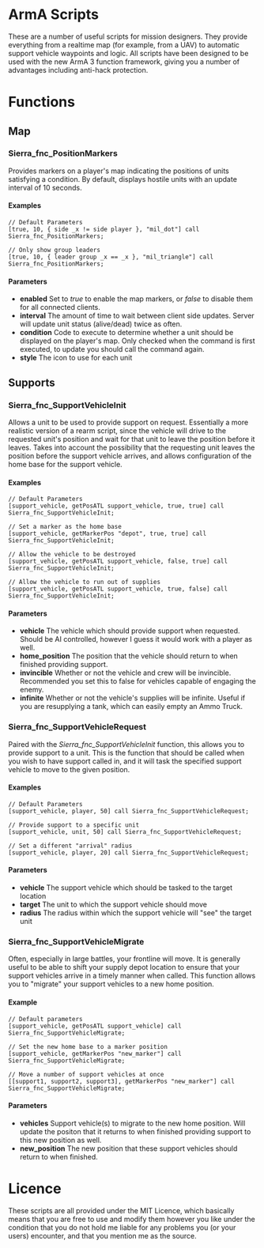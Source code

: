 # ArmA Scripts
These are a number of useful scripts for mission designers. They provide everything from a realtime map (for example, from a UAV) to automatic support vehicle waypoints and logic. All scripts have been designed to be used with the new ArmA 3 function framework, giving you a number of advantages including anti-hack protection.

# Functions
## Map
### Sierra_fnc_PositionMarkers
Provides markers on a player's map indicating the positions of units satisfying a condition. By default, displays hostile units with an update interval of 10 seconds.

#### Examples
```sqf
// Default Parameters
[true, 10, { side _x != side player }, "mil_dot"] call Sierra_fnc_PositionMarkers;

// Only show group leaders
[true, 10, { leader group _x == _x }, "mil_triangle"] call Sierra_fnc_PositionMarkers;
```

#### Parameters
- **enabled** Set to *true* to enable the map markers, or *false* to disable them for all connected clients.
- **interval** The amount of time to wait between client side updates. Server will update unit status (alive/dead) twice as often.
- **condition** Code to execute to determine whether a unit should be displayed on the player's map. Only checked when the command is first executed, to update you should call the command again.
- **style** The icon to use for each unit

## Supports
### Sierra_fnc_SupportVehicleInit
Allows a unit to be used to provide support on request. Essentially a more realistic version of a rearm script, since the vehicle will drive to the requested unit's position and wait for that unit to leave the position before it leaves. Takes into account the possibility that the requesting unit leaves the position before the support vehicle arrives, and allows configuration of the home base for the support vehicle.

#### Examples
```sqf
// Default Parameters
[support_vehicle, getPosATL support_vehicle, true, true] call Sierra_fnc_SupportVehicleInit;

// Set a marker as the home base
[support_vehicle, getMarkerPos "depot", true, true] call Sierra_fnc_SupportVehicleInit;

// Allow the vehicle to be destroyed
[support_vehicle, getPosATL support_vehicle, false, true] call Sierra_fnc_SupportVehicleInit;

// Allow the vehicle to run out of supplies
[support_vehicle, getPosATL support_vehicle, true, false] call Sierra_fnc_SupportVehicleInit;
```

#### Parameters
- **vehicle** The vehicle which should provide support when requested. Should be AI controlled, however I guess it would work with a player as well.
- **home_position** The position that the vehicle should return to when finished providing support.
- **invincible** Whether or not the vehicle and crew will be invincible. Recommended you set this to false for vehicles capable of engaging the enemy.
- **infinite** Whether or not the vehicle's supplies will be infinite. Useful if you are resupplying a tank, which can easily empty an Ammo Truck.

### Sierra_fnc_SupportVehicleRequest
Paired with the *Sierra_fnc_SupportVehicleInit* function, this allows you to provide support to a unit. This is the function that should be called when you wish to have support called in, and it will task the specified support vehicle to move to the given position.

#### Examples
```sqf
// Default Parameters
[support_vehicle, player, 50] call Sierra_fnc_SupportVehicleRequest;

// Provide support to a specific unit
[support_vehicle, unit, 50] call Sierra_fnc_SupportVehicleRequest;

// Set a different "arrival" radius
[support_vehicle, player, 20] call Sierra_fnc_SupportVehicleRequest;
```

#### Parameters
- **vehicle** The support vehicle which should be tasked to the target location
- **target** The unit to which the support vehicle should move
- **radius** The radius within which the support vehicle will "see" the target unit

### Sierra_fnc_SupportVehicleMigrate
Often, especially in large battles, your frontline will move. It is generally useful to be able to shift your supply depot location to ensure that your support vehicles arrive in a timely manner when called. This function allows you to "migrate" your support vehicles to a new home position.

#### Example
```sqf
// Default parameters
[support_vehicle, getPosATL support_vehicle] call Sierra_fnc_SupportVehicleMigrate;

// Set the new home base to a marker position
[support_vehicle, getMarkerPos "new_marker"] call Sierra_fnc_SupportVehicleMigrate;

// Move a number of support vehicles at once
[[support1, support2, support3], getMarkerPos "new_marker"] call Sierra_fnc_SupportVehicleMigrate;
```

#### Parameters
- **vehicles** Support vehicle(s) to migrate to the new home position. Will update the positon that it returns to when finished providing support to this new position as well.
- **new_position** The new position that these support vehicles should return to when finished.

# Licence
These scripts are all provided under the MIT Licence, which basically means that you are free to use and modify them however you like under the condition that you do not hold me liable for any problems you (or your users) encounter, and that you mention me as the source.